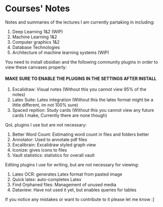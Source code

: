 # Courses' Notes

Notes and summaries of the lectures I am currently partaking in including:

1. Deep Learning 1&2 (WIP)
2. Machine Learning 1&2
3. Computer graphics 1&2
4. Database Technologies
5. Architecture of machine learning systems (WIP)

You need to install obsidian and the following community plugins in order to view these canvases properly:
#### MAKE SURE TO ENABLE THE PLUGINS IN THE SETTINGS AFTER INSTALL
1. Excalidraw: Visual notes (Without this you cannot view 95% of the notes)
2. Latex Suite: Latex integration (Without this the latex format might be a little different, im not 100% sure)
3. Spaced repition: Study cards (Without this you cannot view any future cards I make, Currently there are none though)

QoL plugins I use but are not necessary:
1. Better Word Count: Estimating word count in files and folders better
2. Annotator: Used to annotate pdf files
3. Excalibrain: Excalidraw styled graph view
4. Iconize: gives icons to files
5. Vault statistics: statistics for overall vault

Editing plugins I use for writing, but are not necessary for viewing:
1. Latex OCR: generates Latex format from pasted image
2. Quick latex: auto-completes Latex
3. Find Orphaned files: Management of unused media
4. Dataview: Have not used it yet, but enables queries for tables
   
If you notice any mistakes or want to contribute to it please let me know :]
